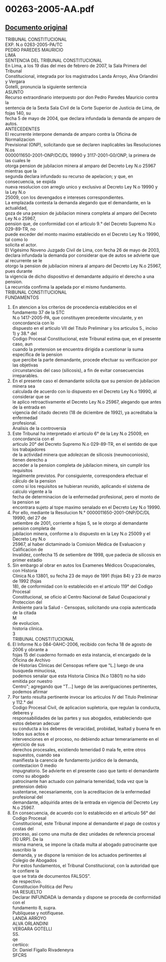 
00263-2005-AA.pdf
=================
  
[Documento original](https://tc.gob.pe/jurisprudencia/2007/00263-2005-AA.pdf)  
---  
TRIBUNAL CONSTITUCIONAL  
EXP. N.o 0263-2005-PA/TC  
PEDRO PAREDES MAURICIO  
LIMA  
SENTENCIA DEL TRIBUNAL CONSTITUCIONAL  
En Lima, a los 19 dias del mes de febrero de 2007, la Sala Primera del Tribunal  
Constitucional, integrada por los magistrados Landa Arroyo, Alva Orlandini y Vergara  
Gotelli, pronuncia la siguiente sentencia  
ASUNTO  
Recurso extraordinario interpuesto por don Pedro Paredes Mauricio contra la  
sentencia de la Sexta Sala Civil de la Corte Superior de Justicia de Lima, de fojas 140, su  
fecha 5 de mayo de 2004, que declara infundada la demanda de amparo de autos.  
ANTECEDENTES  
El recurrente interpone demanda de amparo contra la Oficina de Normalizacion  
Previsional (ONP), solicitando que se declaren inaplicables las Resoluciones N.os  
0000011650-2001-ONP/DC/DL 19990 y 3117-2001-G0/ONP, la primera de las cuales le  
otorga pension de jubilacion minera al amparo del Decreto Ley N.o 25967 mientras que la  
segunda declara infundado su recurso de apelacion; y que, en consecuencia, se expida  
nueva resolucion con arreglo unico y exclusivo al Decreto Ley N.o 19990 y la Ley N.o  
25009, con los devengados e intereses correspondientes.  
La emplazada contesta la demanda alegando que el demandante, en la actualidad,  
goza de una pension de jubilacion minera completa al amparo del Decreto Ley N.o 25967,  
pension que, de conformidad con el articulo 9.° del Decreto Supremo N.o 029-89-TR, no  
puede exceder del monto maximo establecido en el Decreto Ley N.o 19990, tal como lo  
solicita el actor.  
El Vigésimo Noveno Juzgado Civil de Lima, con fecha 26 de mayo de 2003,  
declara infundada la demanda por considerar que de autos se advierte que al recurrente se le  
otorgo la pension de jubilacion minera al amparo del Decreto Ley N.o 25967, pues durante  
la vigencia de dicho dispositivo el demandante adquirio el derecho a una pension.  
La recurrida confirma la apelada por el mismo fundamento.  
TRIBUNAL CONSTITUCIONAL  
FUNDAMENTOS  
1. En atencion a los criterios de procedencia establecidos en el fundamento 37 de la STC  
N.o 1417-2005-PA, que constituyen precedente vinculante, y en concordancia con lo  
dispuesto en el articulo VII del Titulo Preliminar y los articulos 5., inciso 1) y 38.° del  
Codigo Procesal Constitucional, este Tribunal estima que, en el presente caso, aun  
cuando la pretension se encuentra dirigida a cuestionar la suma especifica de la pension  
que percibe la parte demandante, procede efectuar su verificacion por las objetivas  
circunstancias del caso (silicosis), a fin de evitar consecuencias irreparables.  
2. En el presente caso el demandante solicita que su pension de jubilacion minera sea  
calculada de acuerdo con lo dispuesto en el Decreto Ley N.o 19990, al considerar que se  
le aplico retroactivamente el Decreto Ley N.o 25967, alegando que antes de la entrada en  
vigencia del citado decreto (18 de diciembre de 1992), ya acreditaba la enfermedad  
profesional.  
Analisis de la controversia  
3. Este Tribunal ha interpretado el articulo 6° de la Ley N.o 25009, en concordancia con el  
articulo 20° del Decreto Supremo N.o 029-89-TR, en el sentido de que los trabajadores  
de la actividad minera que adolezcan de silicosis (neumoconiosis), tienen derecho a  
acceder a la pension completa de jubilacion minera, sin cumplir los requisitos  
legalmente previstos. Por consiguiente, correspondera efectuar el câlculo de la pension  
como si los requisitos se hubieran reunido, aplicando el sistema de calculo vigente a la  
fecha de determinacion de la enfermedad profesional, pero el monto de la pension se  
encontrara sujeto al tope maximo senalado en el Decreto Ley N.o 19990.  
4. Por ello, mediante la Resolucion N.° 0000011650-2001-ONP/DC/DL 19990, del 27 de  
setiembre de 2001, corriente a fojas 5, se le otorgo al demandante pension completa de  
jubilacion minera, conforme a lo dispuesto en la Ley N.o 25009 y el Decreto Ley N.o  
25967, al haber dictaminado la Comision Médica de Evaluacion y Calificacion de  
Invalidez, confecha 15 de setiembre de 1998, que padecia de silicosis en primer estadio  
5. Sin embargo al obrar en autos los Examenes Médicos Ocupacionales, con Historia  
Clinica N.o 13801, su fecha 23 de mayo de 1991 (fojas 84) y 23 de marzo de 1992 (fojas  
18), de conformidad con lo establecido en el articulo 119° del Codigo Procesal  
Constitucional, se oficio al Centro Nacional de Salud Ocupacional y Proteccion del  
Ambiente para la Salud - Censopas, solicitando una copia autenticada de la citada  
M  
de evolucion.  
historia clinica.  
3  
TRIBUNAL CONSTITUCIONAL  
6. El Informe N.o 084-0AHC-2006, recibido con fecha 18 de agosto de 2006 y obrante a  
fojas 15 del cuaderno formado en esta instancia, el encargado de la Oficina de Archivo  
de Historias Clinicas del Censopas refiere que "L.] luego de una busqueda minuciosa,  
podemos senalar que esta Historia Clinica (N.o 13801) no ha sido emitida por nuestro  
Centro"; agregando que "T...] luego de las averiguaciones pertinentes, podemos afirmar  
7. Por tanto resulta pertinente invocar los articulos IV del Titulo Preliminar y 112.° del  
Codigo Procesal Civil, de aplicacion supletoria, que regulan la conducta, deberes y  
responsabilidades de las partes y sus abogados, estableciendo que estos deberan adecuar  
su conducta a los deberes de veracidad, probidad, lealtad y buena fe en todos sus actos e  
intervenciones en el proceso, no debiendo actuar temerariamente en el ejercicio de sus  
derechos procesales, existiendo temeridad 0 mala fe, entre otros supuestos, cuando sea  
manifiesta la carencia de fundamento juridico de la demanda, contestacion 0 medio  
impugnatorio. Se advierte en el presente caso que tanto el demandante como su abogado  
patrocinante han actuado con palmaria temeridad, toda vez que la pretension debio  
sustentarse, necesariamente, con la acreditacion de la enfermedad profesional del  
demandante, adquirida antes de la entrada en vigencia del Decreto Ley N.o 25967.  
8. En consecuencia, de acuerdo con lo establecido en el articulo 56° del Codigo Procesal  
Constitucional, este Tribunal impone al demandante el pago de costos y costas del  
proceso, asi como una multa de diez unidades de referencia procesal (10 URP). De la  
misma manera, se impone la citada multa al abogado patrocinante que suscribio la  
demanda, y se dispone la remision de los actuados pertinentes al Colegio de Abogados  
Por estos fundamentos, el Tribunal Constitucional, con la autoridad que le confiere la  
que se trata de documentos FALSOS".  
de respectivo.  
Constitucion Politica del Peru  
HA RESUELTO  
Declarar INFUNDADA la demanda y dispone se proceda de conformidad con el  
fundamento 8, supra.  
Publiquese y notifiquese.  
LANDA ARROYO  
ALVA ORLANDINI  
VERGARA GOTELLI  
SS.  
qe  
certiico:  
Dr. Daniel Figallo Rivadeneyra  
SFCRS